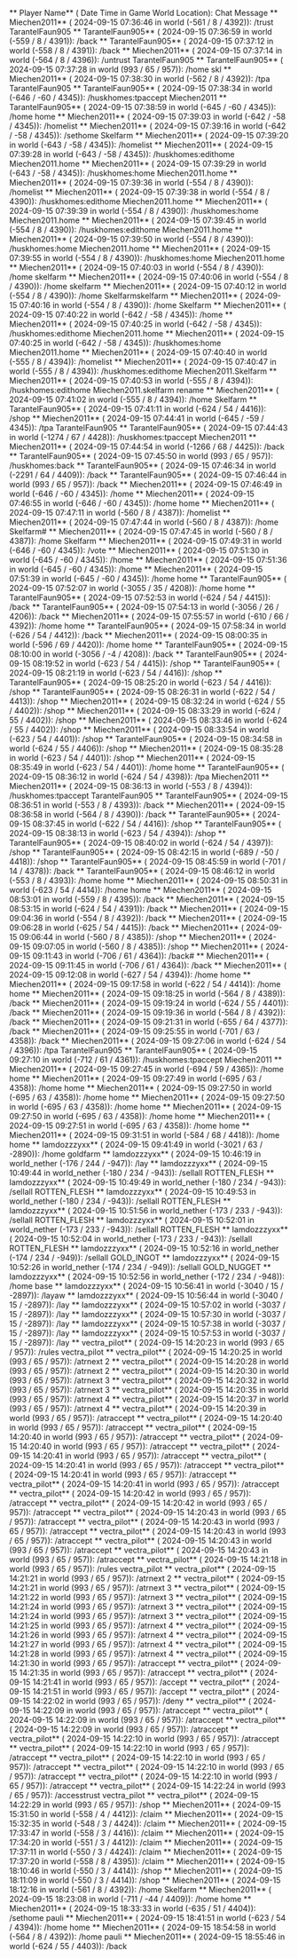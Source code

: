 ** Player Name** ( Date  Time in  Game World Location):  Chat Message
** Miechen2011** ( 2024-09-15  07:36:46 in  world (-561 / 8 / 4392)): /trust TarantelFaun905
** TarantelFaun905** ( 2024-09-15  07:36:59 in  world (-559 / 8 / 4391)): /back
** TarantelFaun905** ( 2024-09-15  07:37:12 in  world (-558 / 8 / 4391)): /back
** Miechen2011** ( 2024-09-15  07:37:14 in  world (-564 / 8 / 4396)): /untrust TarantelFaun905
** TarantelFaun905** ( 2024-09-15  07:37:28 in  world (993 / 65 / 957)): /home skl
** Miechen2011** ( 2024-09-15  07:38:30 in  world (-562 / 8 / 4392)): /tpa TarantelFaun905
** TarantelFaun905** ( 2024-09-15  07:38:34 in  world (-646 / -60 / 4345)): /huskhomes:tpaccept Miechen2011
** TarantelFaun905** ( 2024-09-15  07:38:59 in  world (-645 / -60 / 4345)): /home home
** Miechen2011** ( 2024-09-15  07:39:03 in  world (-642 / -58 / 4345)): /homelist
** Miechen2011** ( 2024-09-15  07:39:16 in  world (-642 / -58 / 4345)): /sethome Skelfarm
** Miechen2011** ( 2024-09-15  07:39:20 in  world (-643 / -58 / 4345)): /homelist
** Miechen2011** ( 2024-09-15  07:39:28 in  world (-643 / -58 / 4345)): /huskhomes:edithome Miechen2011.home
** Miechen2011** ( 2024-09-15  07:39:29 in  world (-643 / -58 / 4345)): /huskhomes:home Miechen2011.home
** Miechen2011** ( 2024-09-15  07:39:36 in  world (-554 / 8 / 4390)): /homelist
** Miechen2011** ( 2024-09-15  07:39:38 in  world (-554 / 8 / 4390)): /huskhomes:edithome Miechen2011.home
** Miechen2011** ( 2024-09-15  07:39:39 in  world (-554 / 8 / 4390)): /huskhomes:home Miechen2011.home
** Miechen2011** ( 2024-09-15  07:39:45 in  world (-554 / 8 / 4390)): /huskhomes:edithome Miechen2011.home
** Miechen2011** ( 2024-09-15  07:39:50 in  world (-554 / 8 / 4390)): /huskhomes:home Miechen2011.home
** Miechen2011** ( 2024-09-15  07:39:55 in  world (-554 / 8 / 4390)): /huskhomes:home Miechen2011.home
** Miechen2011** ( 2024-09-15  07:40:03 in  world (-554 / 8 / 4390)): /home skelfarm
** Miechen2011** ( 2024-09-15  07:40:06 in  world (-554 / 8 / 4390)): /home skelfarm
** Miechen2011** ( 2024-09-15  07:40:12 in  world (-554 / 8 / 4390)): /home Skelfarmskelfarm
** Miechen2011** ( 2024-09-15  07:40:16 in  world (-554 / 8 / 4390)): /home Skelfarm
** Miechen2011** ( 2024-09-15  07:40:22 in  world (-642 / -58 / 4345)): /home
** Miechen2011** ( 2024-09-15  07:40:25 in  world (-642 / -58 / 4345)): /huskhomes:edithome Miechen2011.home
** Miechen2011** ( 2024-09-15  07:40:25 in  world (-642 / -58 / 4345)): /huskhomes:home Miechen2011.home
** Miechen2011** ( 2024-09-15  07:40:40 in  world (-555 / 8 / 4394)): /homelist
** Miechen2011** ( 2024-09-15  07:40:47 in  world (-555 / 8 / 4394)): /huskhomes:edithome Miechen2011.Skelfarm
** Miechen2011** ( 2024-09-15  07:40:53 in  world (-555 / 8 / 4394)): /huskhomes:edithome Miechen2011.skelfarm rename
** Miechen2011** ( 2024-09-15  07:41:02 in  world (-555 / 8 / 4394)): /home Skelfarm
** TarantelFaun905** ( 2024-09-15  07:41:11 in  world (-624 / 54 / 4416)): /shop
** Miechen2011** ( 2024-09-15  07:44:41 in  world (-645 / -59 / 4345)): /tpa TarantelFaun905
** TarantelFaun905** ( 2024-09-15  07:44:43 in  world (-1274 / 67 / 4428)): /huskhomes:tpaccept Miechen2011
** Miechen2011** ( 2024-09-15  07:44:54 in  world (-1266 / 68 / 4425)): /back
** TarantelFaun905** ( 2024-09-15  07:45:50 in  world (993 / 65 / 957)): /huskhomes:back
** TarantelFaun905** ( 2024-09-15  07:46:34 in  world (-2291 / 64 / 4409)): /back
** TarantelFaun905** ( 2024-09-15  07:46:44 in  world (993 / 65 / 957)): /back
** Miechen2011** ( 2024-09-15  07:46:49 in  world (-646 / -60 / 4345)): /home
** Miechen2011** ( 2024-09-15  07:46:55 in  world (-646 / -60 / 4345)): /home home
** Miechen2011** ( 2024-09-15  07:47:11 in  world (-560 / 8 / 4387)): /homelist
** Miechen2011** ( 2024-09-15  07:47:44 in  world (-560 / 8 / 4387)): /home Skelfarm#
** Miechen2011** ( 2024-09-15  07:47:45 in  world (-560 / 8 / 4387)): /home Skelfarm
** Miechen2011** ( 2024-09-15  07:49:31 in  world (-646 / -60 / 4345)): /vote
** Miechen2011** ( 2024-09-15  07:51:30 in  world (-645 / -60 / 4345)): /home
** Miechen2011** ( 2024-09-15  07:51:36 in  world (-645 / -60 / 4345)): /home
** Miechen2011** ( 2024-09-15  07:51:39 in  world (-645 / -60 / 4345)): /home home
** TarantelFaun905** ( 2024-09-15  07:52:07 in  world (-3055 / 35 / 4208)): /home home
** TarantelFaun905** ( 2024-09-15  07:52:53 in  world (-624 / 54 / 4415)): /back
** TarantelFaun905** ( 2024-09-15  07:54:13 in  world (-3056 / 26 / 4206)): /back
** Miechen2011** ( 2024-09-15  07:55:57 in  world (-610 / 66 / 4392)): /home home
** TarantelFaun905** ( 2024-09-15  07:58:34 in  world (-626 / 54 / 4412)): /back
** Miechen2011** ( 2024-09-15  08:00:35 in  world (-596 / 69 / 4420)): /home home
** TarantelFaun905** ( 2024-09-15  08:10:00 in  world (-3056 / -4 / 4208)): /back
** TarantelFaun905** ( 2024-09-15  08:19:52 in  world (-623 / 54 / 4415)): /shop
** TarantelFaun905** ( 2024-09-15  08:21:19 in  world (-623 / 54 / 4416)): /shop
** TarantelFaun905** ( 2024-09-15  08:25:20 in  world (-623 / 54 / 4416)): /shop
** TarantelFaun905** ( 2024-09-15  08:26:31 in  world (-622 / 54 / 4413)): /shop
** Miechen2011** ( 2024-09-15  08:32:24 in  world (-624 / 55 / 4402)): /shop
** Miechen2011** ( 2024-09-15  08:33:29 in  world (-624 / 55 / 4402)): /shop
** Miechen2011** ( 2024-09-15  08:33:46 in  world (-624 / 55 / 4402)): /shop
** Miechen2011** ( 2024-09-15  08:33:54 in  world (-623 / 54 / 4401)): /shop
** TarantelFaun905** ( 2024-09-15  08:34:58 in  world (-624 / 55 / 4406)): /shop
** Miechen2011** ( 2024-09-15  08:35:28 in  world (-623 / 54 / 4401)): /shop
** Miechen2011** ( 2024-09-15  08:35:49 in  world (-623 / 54 / 4401)): /home home
** TarantelFaun905** ( 2024-09-15  08:36:12 in  world (-624 / 54 / 4398)): /tpa Miechen2011
** Miechen2011** ( 2024-09-15  08:36:13 in  world (-553 / 8 / 4394)): /huskhomes:tpaccept TarantelFaun905
** TarantelFaun905** ( 2024-09-15  08:36:51 in  world (-553 / 8 / 4393)): /back
** Miechen2011** ( 2024-09-15  08:36:58 in  world (-564 / 8 / 4390)): /back
** TarantelFaun905** ( 2024-09-15  08:37:45 in  world (-622 / 54 / 4416)): /shop
** TarantelFaun905** ( 2024-09-15  08:38:13 in  world (-623 / 54 / 4394)): /shop
** TarantelFaun905** ( 2024-09-15  08:40:02 in  world (-624 / 54 / 4397)): /shop
** TarantelFaun905** ( 2024-09-15  08:42:15 in  world (-689 / -50 / 4418)): /shop
** TarantelFaun905** ( 2024-09-15  08:45:59 in  world (-701 / 14 / 4378)): /back
** TarantelFaun905** ( 2024-09-15  08:46:12 in  world (-553 / 8 / 4393)): /home home
** Miechen2011** ( 2024-09-15  08:50:31 in  world (-623 / 54 / 4414)): /home home
** Miechen2011** ( 2024-09-15  08:53:01 in  world (-559 / 8 / 4395)): /back
** Miechen2011** ( 2024-09-15  08:53:15 in  world (-624 / 54 / 4391)): /back
** Miechen2011** ( 2024-09-15  09:04:36 in  world (-554 / 8 / 4392)): /back
** Miechen2011** ( 2024-09-15  09:06:28 in  world (-625 / 54 / 4415)): /back
** Miechen2011** ( 2024-09-15  09:06:44 in  world (-560 / 8 / 4385)): /shop
** Miechen2011** ( 2024-09-15  09:07:05 in  world (-560 / 8 / 4385)): /shop
** Miechen2011** ( 2024-09-15  09:11:43 in  world (-706 / 61 / 4364)): /back#
** Miechen2011** ( 2024-09-15  09:11:45 in  world (-706 / 61 / 4364)): /back
** Miechen2011** ( 2024-09-15  09:12:08 in  world (-627 / 54 / 4394)): /home home
** Miechen2011** ( 2024-09-15  09:17:58 in  world (-622 / 54 / 4414)): /home home
** Miechen2011** ( 2024-09-15  09:18:25 in  world (-564 / 8 / 4389)): /back
** Miechen2011** ( 2024-09-15  09:19:24 in  world (-624 / 55 / 4401)): /back
** Miechen2011** ( 2024-09-15  09:19:36 in  world (-564 / 8 / 4392)): /back
** Miechen2011** ( 2024-09-15  09:21:31 in  world (-655 / 64 / 4377)): /back
** Miechen2011** ( 2024-09-15  09:25:55 in  world (-701 / 63 / 4358)): /back
** Miechen2011** ( 2024-09-15  09:27:06 in  world (-624 / 54 / 4396)): /tpa TarantelFaun905
** TarantelFaun905** ( 2024-09-15  09:27:10 in  world (-712 / 61 / 4361)): /huskhomes:tpaccept Miechen2011
** Miechen2011** ( 2024-09-15  09:27:45 in  world (-694 / 59 / 4365)): /home home
** Miechen2011** ( 2024-09-15  09:27:49 in  world (-695 / 63 / 4358)): /home home
** Miechen2011** ( 2024-09-15  09:27:50 in  world (-695 / 63 / 4358)): /home home
** Miechen2011** ( 2024-09-15  09:27:50 in  world (-695 / 63 / 4358)): /home home
** Miechen2011** ( 2024-09-15  09:27:50 in  world (-695 / 63 / 4358)): /home home
** Miechen2011** ( 2024-09-15  09:27:51 in  world (-695 / 63 / 4358)): /home home
** Miechen2011** ( 2024-09-15  09:31:51 in  world (-584 / 68 / 4418)): /home home
** Iamdozzzyxx** ( 2024-09-15  09:41:49 in  world (-3021 / 63 / -2890)): /home goldfarm
** Iamdozzzyxx** ( 2024-09-15  10:46:19 in  world_nether (-176 / 244 / -947)): /lay
** Iamdozzzyxx** ( 2024-09-15  10:49:44 in  world_nether (-180 / 234 / -943)): /sellall ROTTEN_FLESH
** Iamdozzzyxx** ( 2024-09-15  10:49:49 in  world_nether (-180 / 234 / -943)): /sellall ROTTEN_FLESH
** Iamdozzzyxx** ( 2024-09-15  10:49:53 in  world_nether (-180 / 234 / -943)): /sellall ROTTEN_FLESH
** Iamdozzzyxx** ( 2024-09-15  10:51:56 in  world_nether (-173 / 233 / -943)): /sellall ROTTEN_FLESH
** Iamdozzzyxx** ( 2024-09-15  10:52:01 in  world_nether (-173 / 233 / -943)): /sellall ROTTEN_FLESH
** Iamdozzzyxx** ( 2024-09-15  10:52:04 in  world_nether (-173 / 233 / -943)): /sellall ROTTEN_FLESH
** Iamdozzzyxx** ( 2024-09-15  10:52:16 in  world_nether (-174 / 234 / -949)): /sellall GOLD_INGOT
** Iamdozzzyxx** ( 2024-09-15  10:52:26 in  world_nether (-174 / 234 / -949)): /sellall GOLD_NUGGET
** Iamdozzzyxx** ( 2024-09-15  10:52:56 in  world_nether (-172 / 234 / -948)): /home base
** Iamdozzzyxx** ( 2024-09-15  10:56:41 in  world (-3040 / 15 / -2897)): /layaw
** Iamdozzzyxx** ( 2024-09-15  10:56:44 in  world (-3040 / 15 / -2897)): /lay
** Iamdozzzyxx** ( 2024-09-15  10:57:02 in  world (-3037 / 15 / -2897)): /lay
** Iamdozzzyxx** ( 2024-09-15  10:57:30 in  world (-3037 / 15 / -2897)): /lay
** Iamdozzzyxx** ( 2024-09-15  10:57:38 in  world (-3037 / 15 / -2897)): /lay
** Iamdozzzyxx** ( 2024-09-15  10:57:53 in  world (-3037 / 15 / -2897)): /lay
** vectra_pilot** ( 2024-09-15  14:20:23 in  world (993 / 65 / 957)): /rules vectra_pilot
** vectra_pilot** ( 2024-09-15  14:20:25 in  world (993 / 65 / 957)): /atrnext 2
** vectra_pilot** ( 2024-09-15  14:20:28 in  world (993 / 65 / 957)): /atrnext 2
** vectra_pilot** ( 2024-09-15  14:20:30 in  world (993 / 65 / 957)): /atrnext 3
** vectra_pilot** ( 2024-09-15  14:20:32 in  world (993 / 65 / 957)): /atrnext 3
** vectra_pilot** ( 2024-09-15  14:20:35 in  world (993 / 65 / 957)): /atrnext 4
** vectra_pilot** ( 2024-09-15  14:20:37 in  world (993 / 65 / 957)): /atrnext 4
** vectra_pilot** ( 2024-09-15  14:20:39 in  world (993 / 65 / 957)): /atraccept
** vectra_pilot** ( 2024-09-15  14:20:40 in  world (993 / 65 / 957)): /atraccept
** vectra_pilot** ( 2024-09-15  14:20:40 in  world (993 / 65 / 957)): /atraccept
** vectra_pilot** ( 2024-09-15  14:20:40 in  world (993 / 65 / 957)): /atraccept
** vectra_pilot** ( 2024-09-15  14:20:41 in  world (993 / 65 / 957)): /atraccept
** vectra_pilot** ( 2024-09-15  14:20:41 in  world (993 / 65 / 957)): /atraccept
** vectra_pilot** ( 2024-09-15  14:20:41 in  world (993 / 65 / 957)): /atraccept
** vectra_pilot** ( 2024-09-15  14:20:41 in  world (993 / 65 / 957)): /atraccept
** vectra_pilot** ( 2024-09-15  14:20:42 in  world (993 / 65 / 957)): /atraccept
** vectra_pilot** ( 2024-09-15  14:20:42 in  world (993 / 65 / 957)): /atraccept
** vectra_pilot** ( 2024-09-15  14:20:43 in  world (993 / 65 / 957)): /atraccept
** vectra_pilot** ( 2024-09-15  14:20:43 in  world (993 / 65 / 957)): /atraccept
** vectra_pilot** ( 2024-09-15  14:20:43 in  world (993 / 65 / 957)): /atraccept
** vectra_pilot** ( 2024-09-15  14:20:43 in  world (993 / 65 / 957)): /atraccept
** vectra_pilot** ( 2024-09-15  14:20:43 in  world (993 / 65 / 957)): /atraccept
** vectra_pilot** ( 2024-09-15  14:21:18 in  world (993 / 65 / 957)): /rules vectra_pilot
** vectra_pilot** ( 2024-09-15  14:21:21 in  world (993 / 65 / 957)): /atrnext 2
** vectra_pilot** ( 2024-09-15  14:21:21 in  world (993 / 65 / 957)): /atrnext 3
** vectra_pilot** ( 2024-09-15  14:21:22 in  world (993 / 65 / 957)): /atrnext 3
** vectra_pilot** ( 2024-09-15  14:21:24 in  world (993 / 65 / 957)): /atrnext 3
** vectra_pilot** ( 2024-09-15  14:21:24 in  world (993 / 65 / 957)): /atrnext 3
** vectra_pilot** ( 2024-09-15  14:21:25 in  world (993 / 65 / 957)): /atrnext 4
** vectra_pilot** ( 2024-09-15  14:21:26 in  world (993 / 65 / 957)): /atrnext 4
** vectra_pilot** ( 2024-09-15  14:21:27 in  world (993 / 65 / 957)): /atrnext 4
** vectra_pilot** ( 2024-09-15  14:21:28 in  world (993 / 65 / 957)): /atrnext 4
** vectra_pilot** ( 2024-09-15  14:21:30 in  world (993 / 65 / 957)): /atraccept
** vectra_pilot** ( 2024-09-15  14:21:35 in  world (993 / 65 / 957)): /atraccept
** vectra_pilot** ( 2024-09-15  14:21:41 in  world (993 / 65 / 957)): /accept
** vectra_pilot** ( 2024-09-15  14:21:51 in  world (993 / 65 / 957)): /accept
** vectra_pilot** ( 2024-09-15  14:22:02 in  world (993 / 65 / 957)): /deny
** vectra_pilot** ( 2024-09-15  14:22:09 in  world (993 / 65 / 957)): /atraccept
** vectra_pilot** ( 2024-09-15  14:22:09 in  world (993 / 65 / 957)): /atraccept
** vectra_pilot** ( 2024-09-15  14:22:09 in  world (993 / 65 / 957)): /atraccept
** vectra_pilot** ( 2024-09-15  14:22:10 in  world (993 / 65 / 957)): /atraccept
** vectra_pilot** ( 2024-09-15  14:22:10 in  world (993 / 65 / 957)): /atraccept
** vectra_pilot** ( 2024-09-15  14:22:10 in  world (993 / 65 / 957)): /atraccept
** vectra_pilot** ( 2024-09-15  14:22:10 in  world (993 / 65 / 957)): /atraccept
** vectra_pilot** ( 2024-09-15  14:22:10 in  world (993 / 65 / 957)): /atraccept
** vectra_pilot** ( 2024-09-15  14:22:24 in  world (993 / 65 / 957)): /accesstrust vectra_pilot
** vectra_pilot** ( 2024-09-15  14:22:29 in  world (993 / 65 / 957)): /shop
** Miechen2011** ( 2024-09-15  15:31:50 in  world (-558 / 4 / 4412)): /claim
** Miechen2011** ( 2024-09-15  15:32:35 in  world (-548 / 3 / 4424)): /claim
** Miechen2011** ( 2024-09-15  17:33:47 in  world (-558 / 3 / 4416)): /claim
** Miechen2011** ( 2024-09-15  17:34:20 in  world (-551 / 3 / 4412)): /claim
** Miechen2011** ( 2024-09-15  17:37:11 in  world (-550 / 3 / 4424)): /claim
** Miechen2011** ( 2024-09-15  17:37:20 in  world (-558 / 8 / 4395)): /claim
** Miechen2011** ( 2024-09-15  18:10:46 in  world (-550 / 3 / 4414)): /shop
** Miechen2011** ( 2024-09-15  18:11:09 in  world (-550 / 3 / 4414)): /shop
** Miechen2011** ( 2024-09-15  18:12:16 in  world (-561 / 8 / 4392)): /home Skelfarm
** Miechen2011** ( 2024-09-15  18:23:08 in  world (-711 / -44 / 4409)): /home home
** Miechen2011** ( 2024-09-15  18:33:33 in  world (-635 / 51 / 4404)): /sethome pauli
** Miechen2011** ( 2024-09-15  18:41:51 in  world (-623 / 54 / 4394)): /home home
** Miechen2011** ( 2024-09-15  18:54:58 in  world (-564 / 8 / 4392)): /home pauli
** Miechen2011** ( 2024-09-15  18:55:46 in  world (-624 / 55 / 4403)): /back
